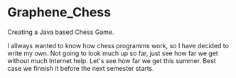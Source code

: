 # Graphene_Chess


Creating a Java based Chess Game.

I allways wanted to know how chess programms work, so I have decided to write my own. Not going to look much up so far, just see how far we get without much Internet help.
Let's see how far we get this summer. Best case we finnish it before the next semester starts.








